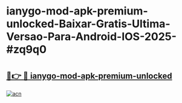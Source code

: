 # ianygo-mod-apk-premium-unlocked-Baixar-Gratis-Ultima-Versao-Para-Android-IOS-2025-#zq9q0

# <h2><a href="https://ainizakaria.my?title=ianygo-mod-apk-premium-unlocked&ref=24M">🔗👉 🔴 ianygo-mod-apk-premium-unlocked</a></h2>

[![acn](https://github.com/user-attachments/assets/0f9c940e-d8b0-45ae-aac7-cd30a18b3e1c)](https://ainizakaria.my?title=ianygo-mod-apk-premium-unlocked&ref=24M)

